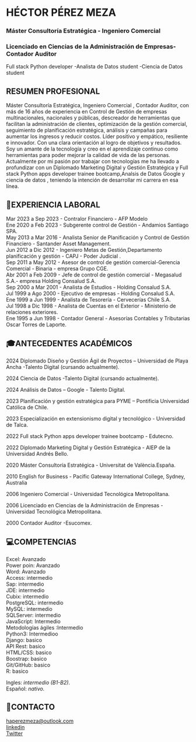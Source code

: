 # HÉCTOR PÉREZ MEZA
### Máster Consultoría Estratégica - Ingeniero Comercial
### Licenciado en Ciencias de la Administración de Empresas-Contador Auditor

Full stack Python developer -Analista de Datos student -Ciencia de Datos student
## RESUMEN PROFESIONAL
Máster Consultoría Estratégica, Ingeniero Comercial , Contador Auditor, con más de 16 años de experiencia en Control de Gestión de empresas multinacionales, nacionales y públicas, descreador de herramientas que facilitan la administración de clientes, optimización de la gestión comercial, seguimiento de planificación estratégica, análisis y campañas para aumentar los ingresos y reducir costos. Líder positivo y empático, resiliente e innovador. Con una clara orientación al logro de objetivos y resultados.<br>
Soy un amante de la tecnología y creo en el aprendizaje continuo como herramientas para poder mejorar la calidad de vida de las personas.
Actualmente por mi pasión por trabajar con tecnologías me ha llevado a profundizar con un Diplomado Marketing Digital y Gestión Estratégica y Full stack Python apps developer trainee bootcamp,Analsis de Datos Google y ciencia de datos , teniendo la intención de desarrollar mi carrera en esa línea.

## 🧰EXPERIENCIA LABORAL
Mar 2023 a Sep 2023 - Contralor Financiero - AFP Modelo<br>
Ene 2020 a Feb 2023 - Subgerente control de Gestión - Andamios Santiago SPA.<br>
May 2013 a Mar 2016 - Analista Senior de Planificación y Control de Gestión Financiero - Santander Asset Management.<br>
Jun 2012 a Dic 2012 - Ingeniero Metas de Gestión,Departamento planificación y gestión - CAPJ - Poder Judicial .<br>
Sep 2011 a May 2012 - Asesor de control de gestión comercial-Gerencia Comercial - Binaria - empresa Grupo CGE.<br>
Abr 2001 a Feb 2009 - Jefe de control de gestión comercial - Megasalud S.A.- empresa Holding Consalud S.A.<br>
Sep 2000 a Mar 2001 - Analista de Estudios - Holding Consalud S.A.<br>
Jul 1999 a Ago 2000 - Ejecutivo de empresas - Holding Consalud S.A.<br>
Ene 1999 a Jun 1999 - Analista de Tesorería - Cervecerías Chile S.A.<br>
Jul 1998 a Dic 1998 - Analista de Cuentas en el Exterior - Ministerio de relaciones exteriores.<br>
Ene 1995 a Jun 1998 - Contador General - Asesorías Contables y Tributarias Oscar Torres de Laporte.<br>

## 🎓ANTECEDENTES ACADÉMICOS

2024 Diplomado Diseño y Gestión Ágil de Proyectos – Universidad de Playa Ancha -Talento Digital (cursando actualmente). 

2024 Ciencia de Datos  -Talento Digital (cursando actualmente).

2024 Análisis de Datos – Google - Talento Digital.

2023 Planificación y gestión estratégica para PYME – Pontificia Universidad Católica de Chile.

2023 Especialización en extensionismo digital y tecnológico - Universidad de Talca.

2022 Full stack Python apps developer trainee bootcamp - Edutecno.

2022 Diplomado Marketing Digital y Gestión Estratégica - AIEP de la Universidad Andrés Bello.

2020 Máster Consultoría Estratégica - Universitat de València.España.

2010 English for Business - Pacific Gateway International College, Sydney, Australia

2006 Ingeniero Comercial - Universidad Tecnológica Metropolitana.

2006 Licenciado en Ciencias de la Administración de Empresas - Universidad Tecnológica Metropolitana.

2000 Contador Auditor -Esucomex.

## 💻COMPETENCIAS 
Excel:     Avanzado<br>
Power poin: Avanzado<br>
Word:       Avanzado<br>
Access:    intermedio<br>
Sap:        intermedio<br>
JDE:        intermedio<br>
Cubix:      intermedio<br>
PostgreSQL: intermedio<br>
MySQL:      intermedio<br>
SQLServer:  intermedio<br>
JavaScript: Intermedio<br>
Metodologías ágiles :Intermedio <br>
Python3:    Intermedioo<br>
Django:     basico<br>
API Rest:   basico<br>
HTML/CSS:   basico<br>
Boostrap:   basico<br>
Git/GitHub: basico<br>
R:          basico<br>
       

Ingles: *intermedio (B1-B2)*.<br>
Español: *nativo.*<br>

## 📩CONTACTO
haperezmeza@outlook.com<br>
[linkedin](https://www.linkedin.com/in/hector-perez-meza)<br>
[Twitter](https://twitter.com/hectorperezmez2)<br>
